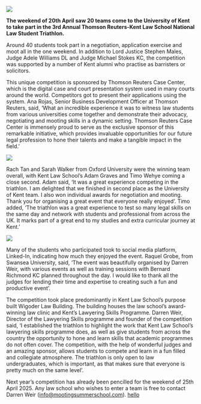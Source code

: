 ![](https://blogs.kent.ac.uk/law-news/files/2024/04/Triathlon-3.jpg)

**The weekend of 20th April saw 20 teams come to the University of Kent to take part in the 3rd Annual Thomson Reuters-Kent Law School National Law Student Triathlon.**

Around 40 students took part in a negotiation, application exercise and moot all in the one weekend.  In addition to Lord Justice Stephen Males, Judge Adele Williams DL and Judge Michael Stokes KC,  the competition was supported by a number of Kent alumni who practise as barristers or solicitors.

This unique competition is sponsored by Thomson Reuters Case Center, which is the digital case and court presentation system used in many courts around the world.  Competitors got to present their applications using the system.  Ana Rojas, Senior Business Development Officer at Thomson Reuters, said, ‘What an incredible experience it was to witness law students from various universities come together and demonstrate their advocacy, negotiating and mooting skills in a dynamic setting.   Thomson Reuters Case Center is immensely proud to serve as the exclusive sponsor of this remarkable initiative, which provides invaluable opportunities for our future legal profession to hone their talents and make a tangible impact in the field.’

![](http://blogs.kent.ac.uk/law-news/files/2024/04/Triathlon-1.jpg)

Rach Tan and Sarah Walker from Oxford University were the winning team overall, with Kent Law School’s Adam Graves and Timo Wehye coming a close second.  Adam said, ‘It was a great experience competing in the triathlon.  I am delighted that we finished in second place as the University of Kent team.  I also won individual awards for negotiation and mooting.  Thank you for organising a great event that everyone really enjoyed’. Timo added, ‘The triathlon was a great experience to test so many legal skills on the same day and network with students and professional from across the UK. It marks part of a great end to my studies and extra curricular journey at Kent.’

![](http://blogs.kent.ac.uk/law-news/files/2024/04/Triathlon-2.jpg)

Many of the students who participated took to social media platform, Linked-In, indicating how much they enjoyed the event.  Raquel Grobe, from Swansea University, said, ‘The event was beautifully organised by Darren Weir, with various events as well as training sessions with Bernard Richmond KC planned throughout the day.  I would like to thank all the judges for lending their time and expertise to creating such a fun and productive event’.

The competition took place predominantly in Kent Law School’s purpose built Wigoder Law Building.  The building houses the law school’s award-winning law clinic and Kent’s Lawyering Skills Programme.  Darren Weir, Director of the Lawyering Skills programme and founder of the competition said, ‘I established the triathlon to highlight the work that Kent Law School’s lawyering skills programme does, as well as give students from across the country the opportunity to hone and learn skills that academic programmes do not often cover.  The competition, with the help of wonderful judges and an amazing sponsor, allows students to compete and learn in a fun filled and collegiate atmosphere.  The triathlon is only open to law undergraduates, which is important, as that makes sure that everyone is pretty much on the same level’.

Next year’s competition has already been pencilled for the weekend of 25th April 2025.   Any law school who wishes to enter a team is free to contact Darren Weir (info@mootingsummerschool.com). [hello](https://google)
